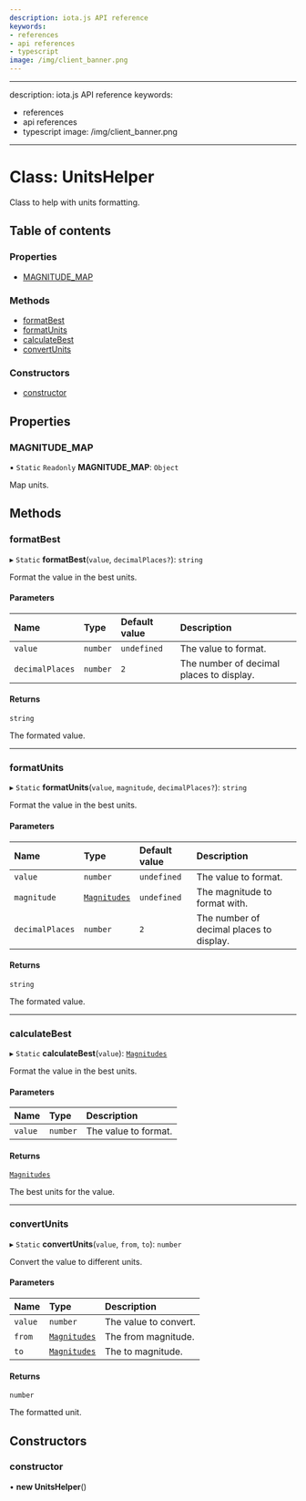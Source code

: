 ```yaml
---
description: iota.js API reference
keywords:
- references
- api references
- typescript
image: /img/client_banner.png
---
```

---
description: iota.js API reference
keywords:
- references
- api references
- typescript
image: /img/client_banner.png
---
# Class: UnitsHelper

Class to help with units formatting.

## Table of contents

### Properties

- [MAGNITUDE\_MAP](UnitsHelper.md#magnitude_map)

### Methods

- [formatBest](UnitsHelper.md#formatbest)
- [formatUnits](UnitsHelper.md#formatunits)
- [calculateBest](UnitsHelper.md#calculatebest)
- [convertUnits](UnitsHelper.md#convertunits)

### Constructors

- [constructor](UnitsHelper.md#constructor)

## Properties

### MAGNITUDE\_MAP

▪ `Static` `Readonly` **MAGNITUDE\_MAP**: `Object`

Map units.

## Methods

### formatBest

▸ `Static` **formatBest**(`value`, `decimalPlaces?`): `string`

Format the value in the best units.

#### Parameters

| Name | Type | Default value | Description |
| :------ | :------ | :------ | :------ |
| `value` | `number` | `undefined` | The value to format. |
| `decimalPlaces` | `number` | `2` | The number of decimal places to display. |

#### Returns

`string`

The formated value.

___

### formatUnits

▸ `Static` **formatUnits**(`value`, `magnitude`, `decimalPlaces?`): `string`

Format the value in the best units.

#### Parameters

| Name | Type | Default value | Description |
| :------ | :------ | :------ | :------ |
| `value` | `number` | `undefined` | The value to format. |
| `magnitude` | [`Magnitudes`](../api_ref.md#magnitudes) | `undefined` | The magnitude to format with. |
| `decimalPlaces` | `number` | `2` | The number of decimal places to display. |

#### Returns

`string`

The formated value.

___

### calculateBest

▸ `Static` **calculateBest**(`value`): [`Magnitudes`](../api_ref.md#magnitudes)

Format the value in the best units.

#### Parameters

| Name | Type | Description |
| :------ | :------ | :------ |
| `value` | `number` | The value to format. |

#### Returns

[`Magnitudes`](../api_ref.md#magnitudes)

The best units for the value.

___

### convertUnits

▸ `Static` **convertUnits**(`value`, `from`, `to`): `number`

Convert the value to different units.

#### Parameters

| Name | Type | Description |
| :------ | :------ | :------ |
| `value` | `number` | The value to convert. |
| `from` | [`Magnitudes`](../api_ref.md#magnitudes) | The from magnitude. |
| `to` | [`Magnitudes`](../api_ref.md#magnitudes) | The to magnitude. |

#### Returns

`number`

The formatted unit.

## Constructors

### constructor

• **new UnitsHelper**()
